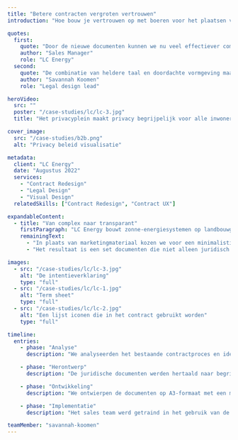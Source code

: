 ```yaml
---
title: "Betere contracten vergroten vertrouwen"
introduction: "Hoe bouw je vertrouwen op met boeren voor het plaatsen van zonne-energiesystemen? LC Energy vroeg Patroon om hun juridische documenten te transformeren naar begrijpelijke communicatiemiddelen. We ontwikkelden een transparante term sheet en proces explainer die de basis leggen voor duurzame partnerschappen."

quotes:
  first:
    quote: "Door de nieuwe documenten kunnen we nu veel effectiever communiceren met onze partners. We zien dat het vertrouwen direct groeit als we aan de keukentafel zitten."
    author: "Sales Manager"
    role: "LC Energy"
  second:
    quote: "De combinatie van heldere taal en doordachte vormgeving maakt complexe contracten toegankelijk. Dit project laat zien hoe legal design bijdraagt aan duurzame partnerships."
    author: "Savannah Koomen"
    role: "Legal design lead"

heroVideo:
  src: ""
  poster: "/case-studies/lc/lc-3.jpg"
  title: "Het privacyplein maakt privacy begrijpelijk voor alle inwoners van Utrecht."

cover_image:
  src: "/case-studies/b2b.png"
  alt: "Privacy beleid visualisatie"

metadata:
  client: "LC Energy"
  date: "Augustus 2022"
  services:
    - "Contract Redesign"
    - "Legal Design"
    - "Visual Design"
  relatedSkills: ["Contract Redesign", "Contract UX"]

expandableContent:
  - title: "Van complex naar transparant"
    firstParagraph: "LC Energy bouwt zonne-energiesystemen op landbouwgrond. Daarvoor zijn partnerschappen met boeren essentieel. We hebben de term sheet en proces explainer opnieuw ontworpen om het hele samenwerkingsproces transparant te maken. Geen kleine lettertjes of verborgen clausules, maar heldere communicatie die vertrouwen opbouwt."
    remainingText:
      - "In plaats van marketingmateriaal kozen we voor een minimalistische vormgeving die het streven naar transparantie benadrukt. De documenten hebben een A3-formaat, perfect voor bespreking aan de keukentafel waar samen wijzigingen kunnen worden doorgevoerd."
      - "Het resultaat is een set documenten die niet alleen juridisch waterdicht zijn, maar ook echt begrepen worden door alle betrokken partijen. Zo maken we duurzame energieprojecten toegankelijk voor iedereen."

images:
  - src: "/case-studies/lc/lc-3.jpg"
    alt: "De intentieverklaring"
    type: "full"
  - src: "/case-studies/lc/lc-1.jpg"
    alt: "Term sheet"
    type: "full"
  - src: "/case-studies/lc/lc-2.jpg"
    alt: "Een lijst iconen die in het contract gebruikt worden"
    type: "full"

timeline:
  entries:
    - phase: "Analyse"
      description: "We analyseerden het bestaande contractproces en identificeerden de belangrijkste pijnpunten in de communicatie met boeren."

    - phase: "Herontwerp"
      description: "De juridische documenten werden hertaald naar begrijpelijke taal en voorzien van een heldere structuur. 'Term sheet' werd bijvoorbeeld 'Ons aanbod'."

    - phase: "Ontwikkeling"
      description: "We ontwierpen de documenten op A3-formaat met een minimalistische vormgeving die transparantie uitstraalt en vertrouwen opbouwt."

    - phase: "Implementatie"
      description: "Het sales team werd getraind in het gebruik van de nieuwe documenten en de principes achter het ontwerp."

teamMember: "savannah-koomen"
---
```

